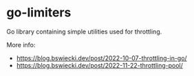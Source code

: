 # go-limiters

Go library containing simple utilities used for throttling.

More info:

* <https://blog.bswiecki.dev/post/2022-10-07-throttling-in-go/>
* <https://blog.bswiecki.dev/post/2022-11-22-throttling-pool/>
